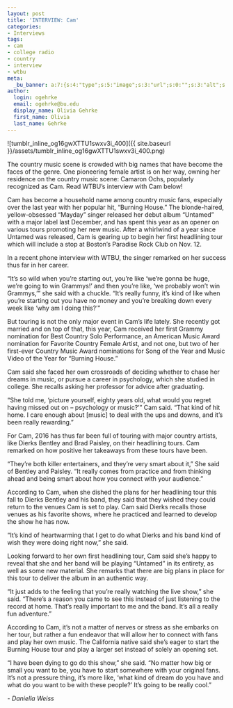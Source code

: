 ```yaml
---
layout: post
title: 'INTERVIEW: Cam'
categories:
- Interviews
tags:
- cam
- college radio
- country
- interview
- wtbu
meta:
  _bu_banner: a:7:{s:4:"type";s:5:"image";s:3:"url";s:0:"";s:3:"alt";s:0:"";s:7:"post_id";s:0:"";s:4:"html";s:0:"";s:8:"position";s:0:"";s:7:"caption";s:0:"";}
author:
  login: ogehrke
  email: ogehrke@bu.edu
  display_name: Olivia Gehrke
  first_name: Olivia
  last_name: Gehrke
---
```

![tumblr_inline_og16gwXTTU1swxv3i_400]({{ site.baseurl }}/assets/tumblr_inline_og16gwXTTU1swxv3i_400.png)

The country music scene is crowded with big names that have become the faces of the genre. One pioneering female artist is on her way, owning her residence on the country music scene: Camaron Ochs, popularly recognized as Cam. Read WTBU’s interview with Cam below!

Cam has become a household name among country music fans, especially over the last year with her popular hit, “Burning House.” The blonde-haired, yellow-obsessed “Mayday” singer released her debut album “Untamed” with a major label last December, and has spent this year as an opener on various tours promoting her new music. After a whirlwind of a year since Untamed was released, Cam is gearing up to begin her first headlining tour which will include a stop at Boston’s Paradise Rock Club on Nov. 12.

In a recent phone interview with WTBU, the singer remarked on her success thus far in her career.

“It’s so wild when you’re starting out, you’re like ‘we’re gonna be huge, we’re going to win Grammys!’ and then you’re like, ‘we probably won’t win Grammys,’” she said with a chuckle. “It’s really funny, it’s kind of like when you’re starting out you have no money and you’re breaking down every week like ‘why am I doing this?’”

But touring is not the only major event in Cam’s life lately. She recently got married and on top of that, this year, Cam received her first Grammy nomination for Best Country Solo Performance, an American Music Award nomination for Favorite Country Female Artist, and not one, but two of her first-ever Country Music Award nominations for Song of the Year and Music Video of the Year for “Burning House.”

Cam said she faced her own crossroads of deciding whether to chase her dreams in music, or pursue a career in psychology, which she studied in college. She recalls asking her professor for advice after graduating.

“She told me, ‘picture yourself, eighty years old, what would you regret having missed out on – psychology or music?’” Cam said. “That kind of hit home. I care enough about \[music\] to deal with the ups and downs, and it’s been really rewarding.”

For Cam, 2016 has thus far been full of touring with major country artists, like Dierks Bentley and Brad Paisley, on their headlining tours. Cam remarked on how positive her takeaways from these tours have been.

“They’re both killer entertainers, and they’re very smart about it,” She said of Bentley and Paisley. “It really comes from practice and from thinking ahead and being smart about how you connect with your audience.”

According to Cam, when she dished the plans for her headlining tour this fall to Dierks Bentley and his band, they said that they wished they could return to the venues Cam is set to play. Cam said Dierks recalls those venues as his favorite shows, where he practiced and learned to develop the show he has now.

“It’s kind of heartwarming that I get to do what Dierks and his band kind of wish they were doing right now,” she said.

Looking forward to her own first headlining tour, Cam said she’s happy to reveal that she and her band will be playing “Untamed” in its entirety, as well as some new material. She remarks that there are big plans in place for this tour to deliver the album in an authentic way.

“It just adds to the feeling that you’re really watching the live show,” she said. “There’s a reason you came to see this instead of just listening to the record at home. That’s really important to me and the band. It’s all a really fun adventure.”

According to Cam, it’s not a matter of nerves or stress as she embarks on her tour, but rather a fun endeavor that will allow her to connect with fans and play her own music. The California native said she’s eager to start the Burning House tour and play a larger set instead of solely an opening set.

“I have been dying to go do this show,” she said. “No matter how big or small you want to be, you have to start somewhere with your original fans. It’s not a pressure thing, it’s more like, ‘what kind of dream do you have and what do you want to be with these people?’ It’s going to be really cool.”

_\- Daniella Weiss_